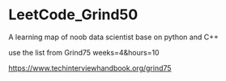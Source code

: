# LeetCode_Grind50
A learning map of noob data scientist base on python and C++

use the list from Grind75 weeks=4&hours=10

https://www.techinterviewhandbook.org/grind75
